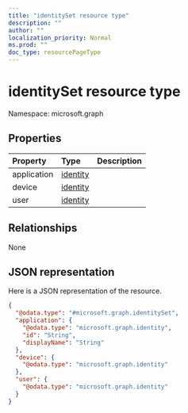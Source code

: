 ```yaml
---
title: "identitySet resource type"
description: ""
author: ""
localization_priority: Normal
ms.prod: ""
doc_type: resourcePageType
---
```


# identitySet resource type


Namespace: microsoft.graph



## Properties
|Property|Type|Description|
|:---|:---|:---|
|application|[identity](../resources/identity.md)||
|device|[identity](../resources/identity.md)||
|user|[identity](../resources/identity.md)||

## Relationships
None

## JSON representation
Here is a JSON representation of the resource.
<!-- {
  "blockType": "resource",
  "@odata.type": "microsoft.graph.identitySet"
}
-->
``` json
{
  "@odata.type": "#microsoft.graph.identitySet",
  "application": {
    "@odata.type": "microsoft.graph.identity",
    "id": "String",
    "displayName": "String"
  },
  "device": {
    "@odata.type": "microsoft.graph.identity"
  },
  "user": {
    "@odata.type": "microsoft.graph.identity"
  }
}
```

